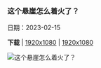 ### 这个悬崖怎么着火了？

日期：2023-02-15

**下载**  |  [1920x1080](https://cn.bing.com/th?id=OHR.FireFallYosemite_ZH-CN3351604820_1920x1080.jpg)  |  [1920x1080](https://cn.bing.com/th?id=OHR.FireFallYosemite_ZH-CN3351604820_UHD.jpg)

![这个悬崖怎么着火了？](https://cn.bing.com/th?id=OHR.FireFallYosemite_ZH-CN3351604820_1920x1080.jpg "“火流”马尾瀑布，约塞米蒂国家公园，美国加利福尼亚州 (© Jeff Lewis/Tandem Stills + Motion)")

